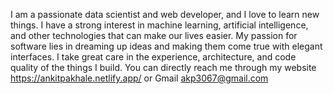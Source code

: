 I am a passionate data scientist and web developer, and I love to learn new things. I have a strong interest in machine learning, artificial intelligence, and other technologies that can make our lives easier. My passion for software lies in dreaming up ideas and making them come true with elegant interfaces. I take great care in the experience, architecture, and code quality of the things I build. You can directly reach me through my website https://ankitpakhale.netlify.app/ or Gmail akp3067@gmail.com
